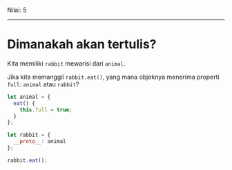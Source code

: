 Nilai: 5

---

# Dimanakah akan tertulis?

Kita memiliki `rabbit` mewarisi dari `animal`.

Jika kita memanggil `rabbit.eat()`, yang mana objeknya menerima properti `full`: `animal` atau `rabbit`?

```js
let animal = {
  eat() {
    this.full = true;
  }
};

let rabbit = {
  __proto__: animal
};

rabbit.eat();
```
